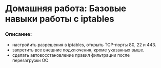 # Домашняя работа: Базовые навыки работы с iptables

### Описание:
- настройить разрешения в iptables, открыть TCP-порты 80, 22 и 443.
- запретить все внешние подключения, кроме указанных выше.
- сделать автовосстановление правил фильтрации после перезагрузки ОС

